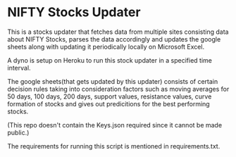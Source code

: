 # NIFTY Stocks Updater
This is a stocks updater that fetches data from multiple sites consisting data about NIFTY Stocks, parses the data accordingly and updates the google sheets along with updating it periodically locally on Microsoft Excel.

A dyno is setup on Heroku to run this stock updater in a specified time interval.

The google sheets(that gets updated by this updater) consists of certain decision rules taking into consideration factors such as moving averages for 50 days, 100 days, 200 days, support values, resistance values, curve formation of stocks and gives out predicitions for the best performing stocks.

(This repo doesn't contain the Keys.json required since it cannot be made public.)

The requirements for running this script is mentioned in requirements.txt.

